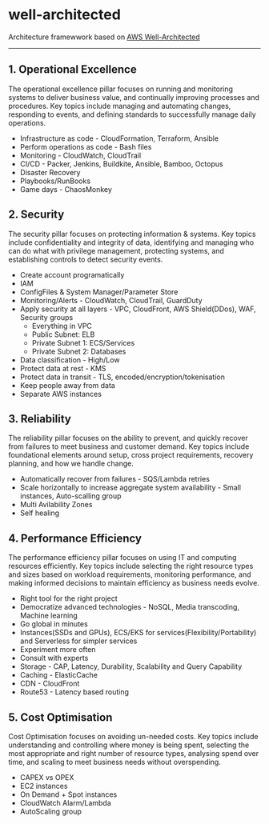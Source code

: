# well-architected

Architecture framewwork based on [AWS Well-Architected](https://aws.amazon.com/architecture/well-architected/)

---

## 1. Operational Excellence
The operational excellence pillar focuses on running and monitoring systems to deliver business value, and continually improving processes and procedures. Key topics include managing and automating changes, responding to events, and defining standards to successfully manage daily operations.

* Infrastructure as code - CloudFormation, Terraform, Ansible
* Perform operations as code - Bash files
* Monitoring - CloudWatch, CloudTrail
* CI/CD - Packer, Jenkins, Buildkite, Ansible, Bamboo, Octopus
* Disaster Recovery
* Playbooks/RunBooks
* Game days - ChaosMonkey

## 2. Security
The security pillar focuses on protecting information & systems. Key topics include confidentiality and integrity of data, identifying and managing who can do what with privilege management, protecting systems, and establishing controls to detect security events. 

* Create account programatically
* IAM
* ConfigFiles & System Manager/Parameter Store
* Monitoring/Alerts - CloudWatch, CloudTrail, GuardDuty
* Apply security at all layers - VPC, CloudFront, AWS Shield(DDos), WAF, Security groups
    - Everything in VPC
    - Public Subnet: ELB
    - Private Subnet 1: ECS/Services
    - Private Subnet 2: Databases
* Data classification - High/Low
* Protect data at rest - KMS
* Protect data in transit - TLS, encoded/encryption/tokenisation
* Keep people away from data
* Separate AWS instances

## 3. Reliability
The reliability pillar focuses on the ability to prevent, and quickly recover from failures to meet business and customer demand. Key topics include foundational elements around setup, cross project requirements, recovery planning, and how we handle change.

* Automatically recover from failures - SQS/Lambda retries
* Scale horizontally to increase aggregate system availability - Small instances, Auto-scalling group
* Multi Avilability Zones
* Self healing

## 4. Performance Efficiency
The performance efficiency pillar focuses on using IT and computing resources efficiently. Key topics include selecting the right resource types and sizes based on workload requirements, monitoring performance, and making informed decisions to maintain efficiency as business needs evolve.

* Right tool for the right project
* Democratize advanced technologies - NoSQL, Media transcoding, Machine learning
* Go global in minutes
* Instances(SSDs and GPUs), ECS/EKS for services(Flexibility/Portability) and Serverless for simpler services
* Experiment more often
* Consult with experts
* Storage - CAP, Latency, Durability, Scalability and Query Capability
* Caching - ElasticCache
* CDN - CloudFront
* Route53 - Latency based routing


## 5. Cost Optimisation
Cost Optimisation focuses on avoiding un-needed costs. Key topics include understanding and controlling where money is being spent, selecting the most appropriate and right number of resource types, analysing spend over time, and scaling to meet business needs without overspending.

* CAPEX vs OPEX
* EC2 instances
* On Demand + Spot instances
* CloudWatch Alarm/Lambda
* AutoScaling group
